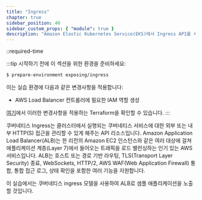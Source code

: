 ```yaml
---
title: "Ingress"
chapter: true
sidebar_position: 40
sidebar_custom_props: { "module": true }
description: "Amazon Elastic Kubernetes Service(EKS)에서 Ingress API를 사용하여 HTTP 및 HTTPS 경로를 외부 세계에 노출합니다."
---
```


::required-time

:::tip 시작하기 전에
이 섹션을 위한 환경을 준비하세요:

```bash timeout=300 wait=30
$ prepare-environment exposing/ingress
```

이는 실습 환경에 다음과 같은 변경사항을 적용합니다:

- AWS Load Balancer 컨트롤러에 필요한 IAM 역할 생성

[여기](https://github.com/VAR::MANIFESTS_OWNER/VAR::MANIFESTS_REPOSITORY/tree/VAR::MANIFESTS_REF/manifests/modules/exposing/ingress/.workshop/terraform)에서 이러한 변경사항을 적용하는 Terraform을 확인할 수 있습니다.
:::

쿠버네티스 Ingress는 클러스터에서 실행되는 쿠버네티스 서비스에 대한 외부 또는 내부 HTTP(S) 접근을 관리할 수 있게 해주는 API 리소스입니다. Amazon Application Load Balancer(ALB)는 한 리전의 Amazon EC2 인스턴스와 같은 여러 대상에 걸쳐 애플리케이션 계층(Layer 7)에서 들어오는 트래픽을 로드 밸런싱하는 인기 있는 AWS 서비스입니다. ALB는 호스트 또는 경로 기반 라우팅, TLS(Transport Layer Security) 종료, WebSockets, HTTP/2, AWS WAF(Web Application Firewall) 통합, 통합 접근 로그, 상태 확인을 포함한 여러 기능을 지원합니다.

이 실습에서는 쿠버네티스 ingress 모델을 사용하여 ALB로 샘플 애플리케이션을 노출할 것입니다.